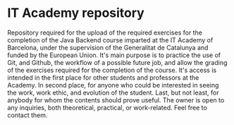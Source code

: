 # IT Academy repository
Repository required for the upload of the required exercises for the completion of the Java Backend course imparted at the IT Academy of Barcelona, under the supervision of the Generalitat de Catalunya and funded by the European Union.
It's main purpose is to practice the use of Git, and Github, the workflow of a possible future job, and allow the grading of the exercises required for the completion of the course.
It's access is intended in the first place for other students and professors at the Academy. In second place, for anyone who could be interested in seeing the work, work ethic, and evolution of the student. Last, but not least, for anybody for whom the contents should prove useful.
The owner is open to any inquiries, both theoretical, practical, or work-related. Feel free to contact them.
